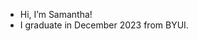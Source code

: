 - Hi, I’m Samantha!
- I graduate in December 2023 from BYUI.

<!---
Sully1810/Sully1810 is a ✨ special ✨ repository because its `README.md` (this file) appears on your GitHub profile.
You can click the Preview link to take a look at your changes.
--->
